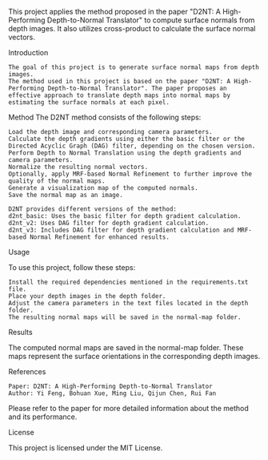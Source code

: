 This project applies the method proposed in the paper "D2NT: A High-Performing Depth-to-Normal Translator" to compute surface normals from depth images. It also utilizes cross-product to calculate the surface normal vectors.

Introduction

    The goal of this project is to generate surface normal maps from depth images.
    The method used in this project is based on the paper "D2NT: A High-Performing Depth-to-Normal Translator". The paper proposes an effective approach to translate depth maps into normal maps by estimating the surface normals at each pixel.

Method
The D2NT method consists of the following steps:

    Load the depth image and corresponding camera parameters.
    Calculate the depth gradients using either the basic filter or the Directed Acyclic Graph (DAG) filter, depending on the chosen version.
    Perform Depth to Normal Translation using the depth gradients and camera parameters.
    Normalize the resulting normal vectors.
    Optionally, apply MRF-based Normal Refinement to further improve the quality of the normal maps.
    Generate a visualization map of the computed normals.
    Save the normal map as an image.

    D2NT provides different versions of the method:
    d2nt_basic: Uses the basic filter for depth gradient calculation.
    d2nt_v2: Uses DAG filter for depth gradient calculation.
    d2nt_v3: Includes DAG filter for depth gradient calculation and MRF-based Normal Refinement for enhanced results.

Usage

To use this project, follow these steps:

    Install the required dependencies mentioned in the requirements.txt file.
    Place your depth images in the depth folder.
    Adjust the camera parameters in the text files located in the depth folder.
    The resulting normal maps will be saved in the normal-map folder.

Results

The computed normal maps are saved in the normal-map folder. These maps represent the surface orientations in the corresponding depth images.

References

    Paper: D2NT: A High-Performing Depth-to-Normal Translator
    Author: Yi Feng, Bohuan Xue, Ming Liu, Qijun Chen, Rui Fan



Please refer to the paper for more detailed information about the method and its performance.

License

This project is licensed under the MIT License.